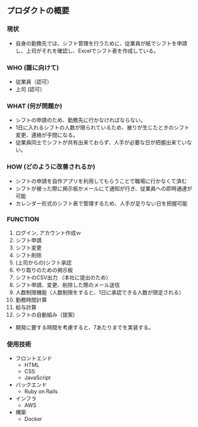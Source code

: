 ## プロダクトの概要
### 現状
- 自身の勤務先では、シフト管理を行うために、従業員が紙でシフトを申請し、上司がそれを確認し、Excelでシフト表を作成している。
### WHO (誰に向けて)
- 従業員（認可）
- 上司 (認可）
### WHAT (何が問題か)
- シフトの申請のため、勤務先に行かなければならない。
- 1日に入れるシフトの人数が限られているため、被りが生じたときのシフト変更、連絡が手間になる。
- 従業員同士でシフトが共有出来ておらず、人手が必要な日が把握出来ていない。

### HOW (どのように改善されるか)
- シフトの申請を自作アプリを利用してもらうことで職場に行かなくて済む
- シフトが被った際に掲示板かメールにて通知が行き、従業員への即時通達が可能
- カレンダー形式のシフト表で管理するため、人手が足りない日を把握可能

### FUNCTION

1. ログイン, アカウント作成ｗ
2. シフト申請
3. シフト変更
4. シフト削除
5. (上司からの)シフト承認
6. やり取りのための掲示板
7. シフトのCSV出力 （本社に提出のため）
8. シフト申請、変更、削除した際のメール送信
9. 人数制限機能（人数制限をすると、1日に承認できる人数が限定される）
10. 勤務時間計算
11. 給与計算
12. シフトの自動組み（提案)

- 開発に要する時間を考慮すると、7あたりまでを実装する。

### 使用技術
- フロントエンド
  - HTML
  - CSS
  - JavaScript
- バックエンド
  - Ruby on Rails
- インフラ
  - AWS
- 構築
    - Docker
